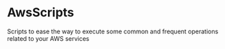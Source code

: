 AwsScripts
==========

Scripts to ease the way to execute some common and frequent operations related to your AWS services